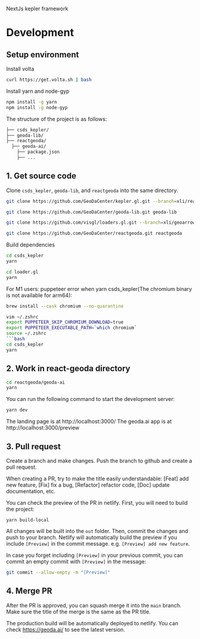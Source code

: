 NextJs kepler framework

# Development

## Setup environment

Install volta
  
  ```bash
  curl https://get.volta.sh | bash
  ```

Install yarn and node-gyp
  
```bash
npm install -g yarn
npm install -g node-gyp
```

The structure of the project is as follows:

```bash
├── csds_kepler/
├── geoda-lib/
├── reactgeoda/
  ├── geoda-ai/
    ├── package.json
    ├── ...
```

## 1. Get source code

Clone `csds_kepler`, `geoda-lib`, and `reactgeoda` into the same directory.

```bash
git clone https://github.com/GeoDaCenter/kepler.gl.git --branch=xli/reactgeoda csds_kepler 

git clone https://github.com/GeoDaCenter/geoda-lib.git geoda-lib

git clone https://github.com/visgl/loaders.gl.git --branch=xli/geoarrow-fix-in-mem-table loaders.gl

git clone https://github.com/GeoDaCenter/reactgeoda.git reactgeoda
```

Build dependencies
  
```bash
cd csds_kepler
yarn
```

```bash
cd loader.gl
yarn
```

For M1 users: puppeteer error when yarn csds_kepler(The chromium binary is not available for arm64):

```bash
brew install --cask chromium --no-quarantine

vim ~/.zshrc
export PUPPETEER_SKIP_CHROMIUM_DOWNLOAD=true
export PUPPETEER_EXECUTABLE_PATH=`which chromium`
source ~/.zshrc
```bash
cd csds_kepler
yarn
```

## 2. Work in react-geoda directory

```bash
cd reactgeoda/geoda-ai
yarn
```

You can run the following command to start the development server:

```bash
yarn dev
```

The landing page is at http://localhost:3000/
The geoda.ai app is at http://localhost:3000/preview

## 3. Pull request

Create a branch and make changes. Push the branch to github and create a pull request.

When creating a PR, try to make the title easily understandable: [Feat] add new feature, [Fix] fix a bug, [Refactor] refactor code, [Doc] update documentation, etc.

You can check the preview of the PR in netlify. First, you will need to build the project:
```
yarn build-local
```
All changes will be built into the `out` folder. Then, commit the changes and push to your branch. Netlify will automatically build the preview if you include `[Preview]` in the commit message. e.g. `[Preview] add new feature`.

In case you forget including `[Preview]` in your previous commit, you can commit an empty commit with `[Preview]` in the message:

```bash
git commit --allow-empty -m "[Preview]"
```

## 4. Merge PR

After the PR is approved, you can squash merge it into the `main` branch.
Make sure the title of the merge is the same as the PR title.

The production build will be automatically deployed to netlify. You can check https://geoda.ai/ to see the latest version.





